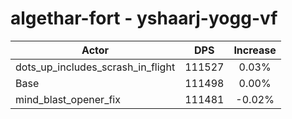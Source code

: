 # algethar-fort - yshaarj-yogg-vf
| Actor | DPS | Increase |
|---|:---:|:---:|
|dots_up_includes_scrash_in_flight|111527|0.03%|
|Base|111498|0.00%|
|mind_blast_opener_fix|111481|-0.02%|
